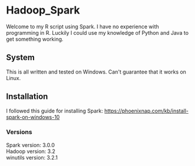 # Hadoop_Spark

Welcome to my R script using Spark. I have no experience with programming in R. Luckily I could use my knowledge of Python and Java to get something working.

## System
This is all written and tested on Windows. Can't guarantee that it works on Linux.

## Installation
I followed this guide for installing Spark:
https://phoenixnap.com/kb/install-spark-on-windows-10

### Versions
Spark version: 3.0.0 <br>
Hadoop version: 3.2 <br>
winutils version: 3.2.1 <br>
